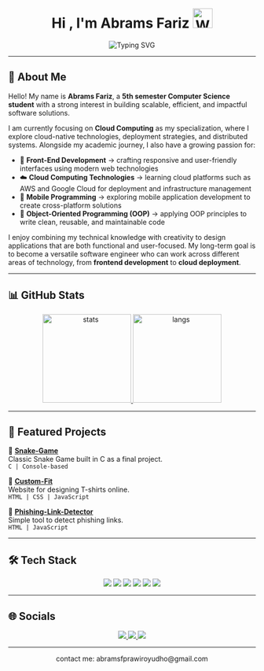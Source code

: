 <!-- Banner -->
<h1 align="center">Hi , I'm Abrams Fariz <img src="https://raw.githubusercontent.com/Tarikul-Islam-Anik/Animated-Fluent-Emojis/master/Emojis/Hand%20gestures/Waving%20Hand.png" alt="Waving Hand" width="40" height="40" /></h1>

<p align="center">
  <img src="https://readme-typing-svg.herokuapp.com?font=Fira+Code&pause=1000&color=38C2FF&center=true&vCenter=true&width=650&lines=An+Undergraduate+Computer+Science+Student;Focusing+on+Web+Development+and+Software+Engineer" alt="Typing SVG" />
</p>


---

## 🌌 About Me
Hello! My name is **Abrams Fariz**, a **5th semester Computer Science student** with a strong interest in building scalable, efficient, and impactful software solutions.  

I am currently focusing on **Cloud Computing** as my specialization, where I explore cloud-native technologies, deployment strategies, and distributed systems. Alongside my academic journey, I also have a growing passion for:  

- 🎨 **Front-End Development** → crafting responsive and user-friendly interfaces using modern web technologies  
- ☁️ **Cloud Computing Technologies** → learning cloud platforms such as AWS and Google Cloud for deployment and infrastructure management  
- 📱 **Mobile Programming** → exploring mobile application development to create cross-platform solutions  
- 🧩 **Object-Oriented Programming (OOP)** → applying OOP principles to write clean, reusable, and maintainable code  

I enjoy combining my technical knowledge with creativity to design applications that are both functional and user-focused. My long-term goal is to become a versatile software engineer who can work across different areas of technology, from **frontend development** to **cloud deployment**.  


---

## 📊 GitHub Stats
<p align="center">
  <a href="https://github-readme-stats.vercel.app/api?username=abraamsf&show_icons=true&theme=radical" target="_blank">
    <img src="https://github-readme-stats.vercel.app/api?username=abraamsf&show_icons=true&theme=radical" alt="stats" height="180"/>
  </a>
  <a href="https://github-readme-stats.vercel.app/api/top-langs/?username=abraamsf&layout=compact&theme=radical" target="_blank">
    <img src="https://github-readme-stats.vercel.app/api/top-langs/?username=abraamsf&layout=compact&theme=radical" alt="langs" height="180"/>
  </a>
</p>

---

## 🚀 Featured Projects
🔹 <a href="https://github.com/abraamsf/Snake-Game" target="_blank"><b>Snake-Game</b></a>  
Classic Snake Game built in C as a final project.  
`C | Console-based`

🔹 <a href="https://github.com/abraamsf/Custom-Fit" target="_blank"><b>Custom-Fit</b></a>  
Website for designing T-shirts online.  
`HTML | CSS | JavaScript`

🔹 <a href="https://github.com/abraamsf/Phising-Link-Detector" target="_blank"><b>Phishing-Link-Detector</b></a>  
Simple tool to detect phishing links.  
`HTML | JavaScript`

---

## 🛠️ Tech Stack
<p align="center">
  <img src="https://img.shields.io/badge/C-00599C?style=for-the-badge&logo=c&logoColor=white"/>
  <img src="https://img.shields.io/badge/HTML5-E34F26?style=for-the-badge&logo=html5&logoColor=white"/>
  <img src="https://img.shields.io/badge/CSS3-1572B6?style=for-the-badge&logo=css3&logoColor=white"/>
  <img src="https://img.shields.io/badge/JavaScript-F7DF1E?style=for-the-badge&logo=javascript&logoColor=black"/>
  <img src="https://img.shields.io/badge/Cloud-AWS-232F3E?style=for-the-badge&logo=amazonaws&logoColor=white"/>
  <img src="https://img.shields.io/badge/Cloud-GCP-4285F4?style=for-the-badge&logo=googlecloud&logoColor=white"/>
</p>

---

## 🌐 Socials
<p align="center">
  <a href="https://github.com/abraamsf" target="_blank">
    <img src="https://img.shields.io/badge/GitHub-171515?style=for-the-badge&logo=github&logoColor=white">
  </a>
  <a href="https://www.linkedin.com/in/abrams-fariz-950a69291/" target="_blank">
    <img src="https://img.shields.io/badge/LinkedIn-0077B5?style=for-the-badge&logo=linkedin&logoColor=white">
  </a>
  <a href="https://instagram.com/abramsf" target="_blank">
    <img src="https://img.shields.io/badge/Instagram-E4405F?style=for-the-badge&logo=instagram&logoColor=white">
  </a>
</p>




---
<p align="center">
contact me: abramsfprawiroyudho@gmail.com
</p>
